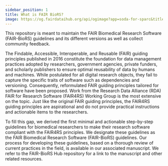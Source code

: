 ```yaml
---
sidebar_position: 1
title: What is FAIR BioRS?
image: https://og.fairdataihub.org/api/ogimage?app=soda-for-sparc&title=What%20is%20SODA%20for%20SPARC%3F&description=SODA%20(Software%20to%20Organize%20Data%20Automatically)%20for%20SPARC%20is%20a%20cross-platform%20desktop%20software%20that%20allows%20SPARC-funded%20researchers%20to%20easily%20comply%20with%20the%20FAIR%20SPARC%20Data%20curation%20and%20sharing%20guidelines.
---
```


This repository is meant to maintain the FAIR Biomedical Research Software (FAIR-BioRS) guidelines and its different versions as well as collect community feedback.

The Findable, Accessible, Interoperable, and Reusable (FAIR) guiding principles published in 2016 constitute the foundation for data management practices adopted by researchers, government agencies, private funders, and scholarly publishers to ensure optimal reusability of data by humans and machines. While postulated for all digital research objects, they fail to capture the specific traits of software such as dependencies and versioning. Consequently, reformulated FAIR guiding principles tailored for software have been proposed. Work from the Research Data Alliance (RDA) FAIR for Research Software (FAIR4RS) Working Group is the most extensive on the topic. Just like the original FAIR guiding principles, the FAIR4RS guiding principles are aspirational and do not provide practical instructions and actionable items to the researchers.

To fill this gap, we derived the first minimal and actionable step-by-step guidelines for biomedical researchers to make their research software compliant with the FAIR4RS principles. We designate these guidelines as the FAIR Biomedical Research Software (FAIR-BioRS) guidelines. Our process for developing these guidelines, based on a thorough review of current practices in the field, is available in our associated manuscript. We refer to the FAIR-BioRS Hub repository for a link to the manuscript and other related resources.

<PageFeedback />
